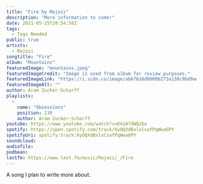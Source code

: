 ```yaml
---
title: "Fire by Majozi"
description: "More information to come!"
date: 2021-05-25T20:54:58Z
tags:
  - Tags Needed
public: true
artists:
  - Majozi
songtitle: "Fire"
album: "Mountains"
featuredImage: "mountains.jpeg"
featuredImageCredit: "Image is used from album for review purposes."
featuredImageLink: "https://i.scdn.co/image/ab67616d0000b273a138c9bd9ad88103238b9024"
featuredImageAlt: ""
author: Aram Zucker-Scharff
playlists:
  -
    name: "Obsessions"
    position: 238
    author: Aram Zucker-Scharff
youtube: https://www.youtube.com/watch?v=K4iW7dWQzEo
spotify: https://open.spotify.com/track/6yOQXdBxlxCxafPqWwa6PY
spotifyUri: spotify:track:6yOQXdBxlxCxafPqWwa6PY
soundcloud:
audiofile:
podbean:
lastfm: https://www.last.fm/music/Majozi/_/Fire
---
```


A song I plan to write more about.
		